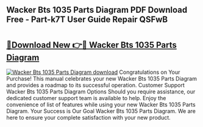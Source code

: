 ## Wacker Bts 1035 Parts Diagram PDF Download Free - Part-k7T User Guide Repair QSFwB

# <h2><a href="http://dfrhls.blite.top/?on=Wacker+Bts+1035+Parts+Diagram">🔗Download New 👉🔴 Wacker Bts 1035 Parts Diagram</a></h2>

[![Wacker Bts 1035 Parts Diagram download](https://i.imgur.com/lujVjoI.png)](http://dfrhls.blite.top/?on=Wacker+Bts+1035+Parts+Diagram)
Congratulations on Your Purchase! This manual celebrates your new Wacker Bts 1035 Parts Diagram and provides a roadmap to its successful operation. Customer Support Wacker Bts 1035 Parts Diagram Options Should you require assistance, our dedicated customer support team is available to help. Enjoy the convenience of list of features while using your new Wacker Bts 1035 Parts Diagram. Your Success is Our Goal Wacker Bts 1035 Parts Diagram. We are here to ensure your complete satisfaction with your new product.
